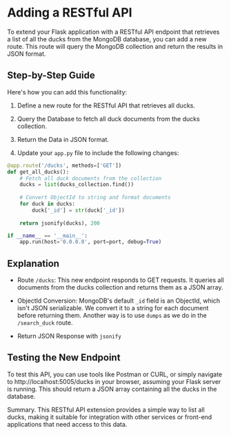 
# Adding a RESTful API

To extend your Flask application with a RESTful API endpoint that retrieves a list of all the ducks from the MongoDB database, you can add a new route. This route will query the MongoDB collection and return the results in JSON format.

## Step-by-Step Guide
Here's how you can add this functionality:

1. Define a new route for the RESTful API that retrieves all ducks.

2. Query the Database to fetch all duck documents from the ducks collection.

3. Return the Data in JSON format.

4. Update your `app.py` file to include the following changes:

```python
@app.route('/ducks', methods=['GET'])
def get_all_ducks():
    # Fetch all duck documents from the collection
    ducks = list(ducks_collection.find())
    
    # Convert ObjectId to string and format documents
    for duck in ducks:
        duck['_id'] = str(duck['_id'])
        
    return jsonify(ducks), 200

if __name__ == '__main__':
    app.run(host='0.0.0.0', port=port, debug=True)
```

## Explanation

* Route `/ducks`: This new endpoint responds to GET requests. It queries all documents from the ducks collection and returns them as a JSON array.

* ObjectId Conversion: MongoDB's default `_id` field is an ObjectId, which isn't JSON serializable. We convert it to a string for each document before returning them. Another way is to use `dumps` as we do in the `/search_duck` route.

* Return JSON Response with `jsonify`

## Testing the New Endpoint
To test this API, you can use tools like Postman or CURL, or simply navigate to http://localhost:5005/ducks in your browser, assuming your Flask server is running. This should return a JSON array containing all the ducks in the database.

Summary. This RESTful API extension provides a simple way to list all ducks, making it suitable for integration with other services or front-end applications that need access to this data.